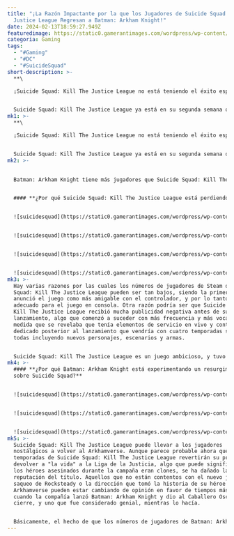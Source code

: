 ```yaml
---
title: "¡La Razón Impactante por la que los Jugadores de Suicide Squad: Kill The
  Justice League Regresan a Batman: Arkham Knight!"
date: 2024-02-13T18:59:27.949Z
featuredimage: https://static0.gamerantimages.com/wordpress/wp-content/uploads/2024/02/serious-question-will-the-suicide-squad-kill-the-justice-v0-kni4w9qz9nca1-1-1.jpg?q=50&fit=contain&w=1140&h=&dpr=1.5
categoria: Gaming
tags:
  - "#Gaming"
  - "#DC"
  - "#SuicideSquad"
short-description: >-
  **\

  ¡Suicide Squad: Kill The Justice League no está teniendo el éxito esperado, mientras que los jugadores vuelven a Batman: Arkham Knight!**


  Suicide Squad: Kill The Justice League ya está en su segunda semana oficial de lanzamiento después de un período inicial de 3 días de acceso temprano para los propietarios de la edición deluxe, y aunque el título no ha tenido el impacto que Rocksteady probablemente esperaba, tampoco fue un fracaso como algunos esperaban. A pesar del lanzamiento de Suicide Squad: Kil
mk1: >-
  **\

  ¡Suicide Squad: Kill The Justice League no está teniendo el éxito esperado, mientras que los jugadores vuelven a Batman: Arkham Knight!**


  Suicide Squad: Kill The Justice League ya está en su segunda semana oficial de lanzamiento después de un período inicial de 3 días de acceso temprano para los propietarios de la edición deluxe, y aunque el título no ha tenido el impacto que Rocksteady probablemente esperaba, tampoco fue un fracaso como algunos esperaban. A pesar del lanzamiento de Suicide Squad: Kill The Justice League y las controversias y conversaciones iniciales, el juego tiene potencial gracias a un interesante ciclo de juego que puede expandirse con nuevas temporadas y contenido, pero aún está teniendo un comienzo difícil. Específicamente, el número de jugadores concurrentes de Suicide Squad: Kill The Justice League en Steam fue bastante bajo en el lanzamiento, y en este momento un juego más antiguo de Batman de Rocksteady lo supera.
mk2: >-
  

  Batman: Arkham Knight tiene más jugadores que Suicide Squad: Kill The Justice League, ya que los fanáticos aparentemente están volviendo a este juego de hace 9 años por varias razones. Batman: Arkham Knight fue una entrada monumental para la serie de Rocksteady, aparentemente cerrando un gran capítulo en la historia de Batman con la forma en que se presume muerto por la gente de Gotham después de una dura batalla contra Scarecrow. Ya sea por nostalgia o porque Suicide Squad: Kill The Justice League no tuvo un gran comienzo, el hecho de que los fanáticos estén volviendo a un juego más antiguo habla por sí solo.


  #### **¿Por qué Suicide Squad: Kill The Justice League está perdiendo jugadores frente a Batman: Arkham Knight?**


  ![suicidesquad](https://static0.gamerantimages.com/wordpress/wp-content/uploads/2024/02/suicide-squad-kill-the-justice-league-feature.jpg?q=50&fit=contain&w=750&h=415&dpr=1.5 "suicidesquad")


  ![suicidesquad](https://static0.gamerantimages.com/wordpress/wp-content/uploads/2024/02/suicide-squad-kill-the-justice-league-flash-candle.jpg?q=50&fit=contain&w=750&h=415&dpr=1.5 "suicidesquad")


  ![suicidesquad](https://static0.gamerantimages.com/wordpress/wp-content/uploads/2024/02/new-52-justice-league-1280x720-1.jpg?q=50&fit=contain&w=750&h=415&dpr=1.5 "suicidesquad")


  ![suicidesquad](https://static0.gamerantimages.com/wordpress/wp-content/uploads/2024/02/suicide-squad_-kill-the-justice-league_20240210120046-cropped.jpg?q=50&fit=contain&w=750&h=415&dpr=1.5 "suicidesquad")
mk3: >-
  Hay varias razones por las cuales los números de jugadores de Steam de Suicide
  Squad: Kill The Justice League pueden ser tan bajos, siendo la primera cómo se
  anunció el juego como más amigable con el controlador, y por lo tanto más
  adecuado para el juego en consola. Otra razón podría ser que Suicide Squad:
  Kill The Justice League recibió mucha publicidad negativa antes de su
  lanzamiento, algo que comenzó a suceder con más frecuencia y más vocalmente a
  medida que se revelaba que tenía elementos de servicio en vivo y contenido
  dedicado posterior al lanzamiento que vendría con cuatro temporadas separadas,
  todas incluyendo nuevos personajes, escenarios y armas.


  Suicide Squad: Kill The Justice League es un juego ambicioso, y tuvo su parte justa de controversias tanto antes de su lanzamiento como en el lanzamiento. De hecho, uno de los mayores puntos de controversia entre los jugadores es que Suicide Squad: Kill The Justice League abraza su premisa al hacer que los fanáticos realmente disparen contra la Liga de la Justicia, matando efectivamente a los cuatro miembros lavados de cerebro en su campaña. Matar a la Liga de la Justicia, y especialmente al Batman de Kevin Conroy, no sentó bien a algunos jugadores, y el hecho de que el propio Batman del Arkhamverse de Rocksteady tuviera un final polarizador también fue criticado bastante.
mk4: >-
  #### **¿Por qué Batman: Arkham Knight está experimentando un resurgimiento
  sobre Suicide Squad?**


  ![suicidesquad](https://static0.gamerantimages.com/wordpress/wp-content/uploads/2024/01/batman-arkham-knight-man-meme-mod.jpg?q=50&fit=contain&w=750&h=415&dpr=1.5 "suicidesquad")


  ![suicidesquad](https://static0.gamerantimages.com/wordpress/wp-content/uploads/2024/01/batman-arkham-origins.jpg?q=50&fit=contain&w=750&h=415&dpr=1.5 "suicidesquad")


  ![suicidesquad](https://static0.gamerantimages.com/wordpress/wp-content/uploads/2023/12/screenshot-2023-12-26-at-13-03-46-cropped.jpg?q=50&fit=contain&w=750&h=415&dpr=1.5 "suicidesquad")
mk5: >-
  Suicide Squad: Kill The Justice League puede llevar a los jugadores
  nostálgicos a volver al Arkhamverse. Aunque parece probable ahora que las
  temporadas de Suicide Squad: Kill The Justice League revertirán su premisa al
  devolver a "la vida" a la Liga de la Justicia, algo que puede significar que
  los héroes asesinados durante la campaña eran clones, se ha dañado la
  reputación del título. Aquellos que no están contentos con el nuevo juego de
  saqueo de Rocksteady o la dirección que tomó la historia de su héroe del
  Arkhamverse pueden estar cambiando de opinión en favor de tiempos más felices,
  cuando la compañía lanzó Batman: Arkham Knight y dio al Caballero Oscuro un
  cierre, y uno que fue considerado genial, mientras lo hacía.


  Básicamente, el hecho de que los números de jugadores de Batman: Arkham Knight sean más altos que los de Suicide Squad no es tan extraño como puede parecer en la superficie, y hay muchos factores a considerar en este escenario. No ayuda que Batman: Arkham Knight haya agregado recientemente una nueva piel de Batman, por lo que aquellos que no saltaron al juego en diciembre para echar un vistazo pueden haber sido recordados para hacerlo por Suicide Squad: Kill The Justice League en sí mismo. En general, yendo solo por los números de Steam, Suicide Squad: Kill The Justice League no parece estar en la mejor de las situaciones en este momento, pero mucho podría cambiar en los próximos meses.
---
```

